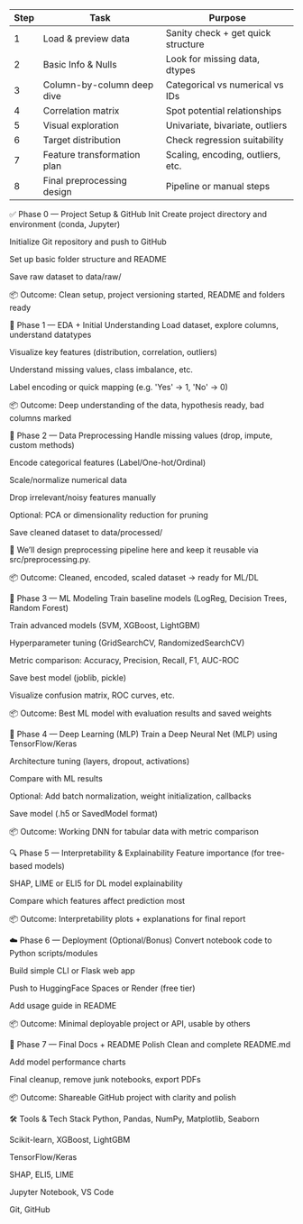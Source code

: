 | Step | Task                        | Purpose                            |
| ---- | --------------------------- | ---------------------------------- |
| 1    | Load & preview data         | Sanity check + get quick structure |
| 2    | Basic Info & Nulls          | Look for missing data, dtypes      |
| 3    | Column-by-column deep dive  | Categorical vs numerical vs IDs    |
| 4    | Correlation matrix          | Spot potential relationships       |
| 5    | Visual exploration          | Univariate, bivariate, outliers    |
| 6    | Target distribution         | Check regression suitability       |
| 7    | Feature transformation plan | Scaling, encoding, outliers, etc.  |
| 8    | Final preprocessing design  | Pipeline or manual steps           |


✅ Phase 0 — Project Setup & GitHub Init
Create project directory and environment (conda, Jupyter)

Initialize Git repository and push to GitHub

Set up basic folder structure and README

Save raw dataset to data/raw/

📦 Outcome: Clean setup, project versioning started, README and folders ready

🔎 Phase 1 — EDA + Initial Understanding
Load dataset, explore columns, understand datatypes

Visualize key features (distribution, correlation, outliers)

Understand missing values, class imbalance, etc.

Label encoding or quick mapping (e.g. 'Yes' → 1, 'No' → 0)

📦 Outcome: Deep understanding of the data, hypothesis ready, bad columns marked

🧹 Phase 2 — Data Preprocessing
Handle missing values (drop, impute, custom methods)

Encode categorical features (Label/One-hot/Ordinal)

Scale/normalize numerical data

Drop irrelevant/noisy features manually

Optional: PCA or dimensionality reduction for pruning

Save cleaned dataset to data/processed/

🔧 We’ll design preprocessing pipeline here and keep it reusable via src/preprocessing.py.

📦 Outcome: Cleaned, encoded, scaled dataset → ready for ML/DL

🤖 Phase 3 — ML Modeling
Train baseline models (LogReg, Decision Trees, Random Forest)

Train advanced models (SVM, XGBoost, LightGBM)

Hyperparameter tuning (GridSearchCV, RandomizedSearchCV)

Metric comparison: Accuracy, Precision, Recall, F1, AUC-ROC

Save best model (joblib, pickle)

Visualize confusion matrix, ROC curves, etc.

📦 Outcome: Best ML model with evaluation results and saved weights

🧠 Phase 4 — Deep Learning (MLP)
Train a Deep Neural Net (MLP) using TensorFlow/Keras

Architecture tuning (layers, dropout, activations)

Compare with ML results

Optional: Add batch normalization, weight initialization, callbacks

Save model (.h5 or SavedModel format)

📦 Outcome: Working DNN for tabular data with metric comparison

🔍 Phase 5 — Interpretability & Explainability
Feature importance (for tree-based models)

SHAP, LIME or ELI5 for DL model explainability

Compare which features affect prediction most

📦 Outcome: Interpretability plots + explanations for final report

☁️ Phase 6 — Deployment (Optional/Bonus)
Convert notebook code to Python scripts/modules

Build simple CLI or Flask web app

Push to HuggingFace Spaces or Render (free tier)

Add usage guide in README

📦 Outcome: Minimal deployable project or API, usable by others

📘 Phase 7 — Final Docs + README Polish
Clean and complete README.md

Add model performance charts

Final cleanup, remove junk notebooks, export PDFs

📦 Outcome: Shareable GitHub project with clarity and polish

🛠 Tools & Tech Stack
Python, Pandas, NumPy, Matplotlib, Seaborn

Scikit-learn, XGBoost, LightGBM

TensorFlow/Keras

SHAP, ELI5, LIME

Jupyter Notebook, VS Code

Git, GitHub